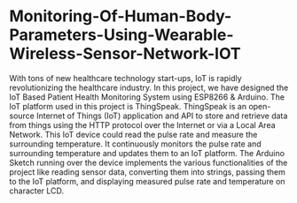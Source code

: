 # Monitoring-Of-Human-Body-Parameters-Using-Wearable-Wireless-Sensor-Network-IOT
With tons of new healthcare technology start-ups, IoT is rapidly revolutionizing the healthcare industry. In this project, we have designed the IoT Based Patient Health Monitoring System using ESP8266 &amp; Arduino. The IoT platform used in this project is ThingSpeak. ThingSpeak is an open-source Internet of Things (IoT) application and API to store and retrieve data from things using the HTTP protocol over the Internet or via a Local Area Network. This IoT device could read the pulse rate and measure the surrounding temperature. It continuously monitors the pulse rate and surrounding temperature and updates them to an IoT platform.  The Arduino Sketch running over the device implements the various functionalities of the project like reading sensor data, converting them into strings, passing them to the IoT platform, and displaying measured pulse rate and temperature on character LCD.
